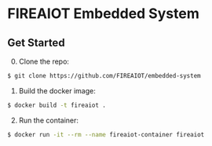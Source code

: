 # FIREAIOT Embedded System

## Get Started

0. Clone the repo:

```bash
$ git clone https://github.com/FIREAIOT/embedded-system
```

1. Build the docker image:

```bash
$ docker build -t fireaiot .
```

2. Run the container:

```bash
$ docker run -it --rm --name fireaiot-container fireaiot
```